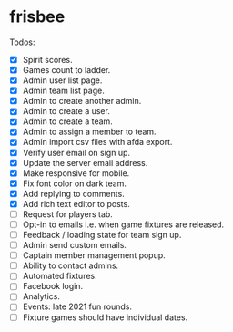 # frisbee

Todos:

- [x] Spirit scores.
- [x] Games count to ladder.
- [x] Admin user list page.
- [x] Admin team list page.
- [x] Admin to create another admin.
- [x] Admin to create a user.
- [x] Admin to create a team.
- [x] Admin to assign a member to team.
- [x] Admin import csv files with afda export.
- [x] Verify user email on sign up.
- [x] Update the server email address.
- [x] Make responsive for mobile.
- [x] Fix font color on dark team.
- [x] Add replying to comments.
- [x] Add rich text editor to posts.
- [ ] Request for players tab.
- [ ] Opt-in to emails i.e. when game fixtures are released.
- [ ] Feedback / loading state for team sign up.
- [ ] Admin send custom emails.
- [ ] Captain member management popup.
- [ ] Ability to contact admins.
- [ ] Automated fixtures.
- [ ] Facebook login.
- [ ] Analytics.
- [ ] Events: late 2021 fun rounds.
- [ ] Fixture games should have individual dates.
